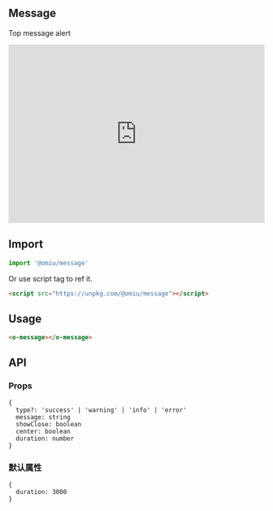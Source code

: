 ## Message

Top message alert

<iframe height="351" style="width: 100%;" scrolling="no" title="OMIU Message" src="https://codepen.io/omijs/embed/JjYyezQ?height=351&theme-id=default&default-tab=html,result" frameborder="no" allowtransparency="true" allowfullscreen="true" loading="lazy">
  See the Pen <a href='https://codepen.io/omijs/pen/JjYyezQ'>OMIU Checkbox</a> by OMI
  (<a href='https://codepen.io/omijs'>@omijs</a>) on <a href='https://codepen.io'>CodePen</a>.
</iframe>

## Import

```js
import '@omiu/message'
```

Or use script tag to ref it.


```html
<script src="https://unpkg.com/@omiu/message"></script>
```

## Usage

```html
<o-message></o-message>
```

## API

### Props

```tsx
{
  type?: 'success' | 'warning' | 'info' | 'error'
  message: string
  showClose: boolean
  center: boolean
  duration: number
}
```

### 默认属性

```tsx
{
  duration: 3000
}
```

